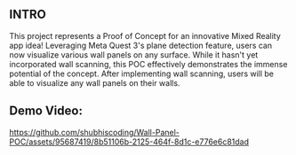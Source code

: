 ## INTRO
This project represents a Proof of Concept for an innovative Mixed Reality app idea! Leveraging Meta Quest 3's plane detection feature, users can now visualize various wall panels on any surface. While it hasn't yet incorporated wall scanning, this POC effectively demonstrates the immense potential of the concept. After implementing wall scanning, users will be able to visualize any wall panels on their walls.

## Demo Video:


https://github.com/shubhiscoding/Wall-Panel-POC/assets/95687419/8b51106b-2125-464f-8d1c-e776e6c81dad
